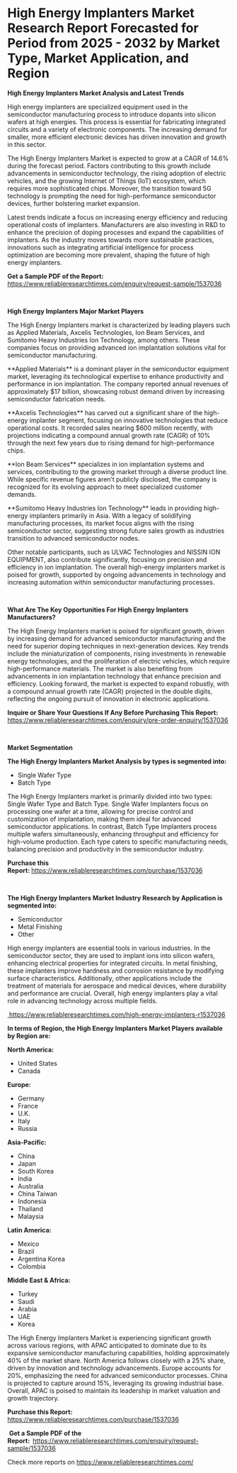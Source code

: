 <p><h1>High Energy Implanters Market Research Report Forecasted for Period from 2025 -  2032 by Market Type, Market Application, and Region</h1></p><p><strong>High Energy Implanters Market Analysis and Latest Trends</strong></p>
<p><p>High energy implanters are specialized equipment used in the semiconductor manufacturing process to introduce dopants into silicon wafers at high energies. This process is essential for fabricating integrated circuits and a variety of electronic components. The increasing demand for smaller, more efficient electronic devices has driven innovation and growth in this sector. </p><p>The High Energy Implanters Market is expected to grow at a CAGR of 14.6% during the forecast period. Factors contributing to this growth include advancements in semiconductor technology, the rising adoption of electric vehicles, and the growing Internet of Things (IoT) ecosystem, which requires more sophisticated chips. Moreover, the transition toward 5G technology is prompting the need for high-performance semiconductor devices, further bolstering market expansion.</p><p>Latest trends indicate a focus on increasing energy efficiency and reducing operational costs of implanters. Manufacturers are also investing in R&D to enhance the precision of doping processes and expand the capabilities of implanters. As the industry moves towards more sustainable practices, innovations such as integrating artificial intelligence for process optimization are becoming more prevalent, shaping the future of high energy implanters.</p></p>
<p><strong>Get a Sample PDF of the Report:&nbsp;</strong> <a href="https://www.reliableresearchtimes.com/enquiry/request-sample/1537036?utm_campaign=1950&utm_medium=2&utm_source=Github&utm_content=ia&utm_term=27022025&utm_id=high-energy-implanters">https://www.reliableresearchtimes.com/enquiry/request-sample/1537036</a></p>
<p>&nbsp;</p>
<p><strong>High Energy Implanters Major Market Players</strong></p>
<p><p>The High Energy Implanters market is characterized by leading players such as Applied Materials, Axcelis Technologies, Ion Beam Services, and Sumitomo Heavy Industries Ion Technology, among others. These companies focus on providing advanced ion implantation solutions vital for semiconductor manufacturing.</p><p>**Applied Materials** is a dominant player in the semiconductor equipment market, leveraging its technological expertise to enhance productivity and performance in ion implantation. The company reported annual revenues of approximately $17 billion, showcasing robust demand driven by increasing semiconductor fabrication needs.</p><p>**Axcelis Technologies** has carved out a significant share of the high-energy implanter segment, focusing on innovative technologies that reduce operational costs. It recorded sales nearing $600 million recently, with projections indicating a compound annual growth rate (CAGR) of 10% through the next few years due to rising demand for high-performance chips.</p><p>**Ion Beam Services** specializes in ion implantation systems and services, contributing to the growing market through a diverse product line. While specific revenue figures aren’t publicly disclosed, the company is recognized for its evolving approach to meet specialized customer demands.</p><p>**Sumitomo Heavy Industries Ion Technology** leads in providing high-energy implanters primarily in Asia. With a legacy of solidifying manufacturing processes, its market focus aligns with the rising semiconductor sector, suggesting strong future sales growth as industries transition to advanced semiconductor nodes.</p><p>Other notable participants, such as ULVAC Technologies and NISSIN ION EQUIPMENT, also contribute significantly, focusing on precision and efficiency in ion implantation. The overall high-energy implanters market is poised for growth, supported by ongoing advancements in technology and increasing automation within semiconductor manufacturing processes.</p></p>
<p>&nbsp;</p>
<p><strong>What Are The Key Opportunities For High Energy Implanters Manufacturers?</strong></p>
<p><p>The High Energy Implanters market is poised for significant growth, driven by increasing demand for advanced semiconductor manufacturing and the need for superior doping techniques in next-generation devices. Key trends include the miniaturization of components, rising investments in renewable energy technologies, and the proliferation of electric vehicles, which require high-performance materials. The market is also benefiting from advancements in ion implantation technology that enhance precision and efficiency. Looking forward, the market is expected to expand robustly, with a compound annual growth rate (CAGR) projected in the double digits, reflecting the ongoing pursuit of innovation in electronic applications.</p></p>
<p><strong>Inquire or Share Your Questions If Any Before Purchasing This Report:</strong> <a href="https://www.reliableresearchtimes.com/enquiry/pre-order-enquiry/1537036?utm_campaign=1950&utm_medium=2&utm_source=Github&utm_content=ia&utm_term=27022025&utm_id=high-energy-implanters">https://www.reliableresearchtimes.com/enquiry/pre-order-enquiry/1537036</a></p>
<p>&nbsp;</p>
<p><strong>Market Segmentation</strong></p>
<p><strong>The High Energy Implanters Market Analysis by types is segmented into:</strong></p>
<p><ul><li>Single Wafer Type</li><li>Batch Type</li></ul></p>
<p><p>The High Energy Implanters market is primarily divided into two types: Single Wafer Type and Batch Type. Single Wafer Implanters focus on processing one wafer at a time, allowing for precise control and customization of implantation, making them ideal for advanced semiconductor applications. In contrast, Batch Type Implanters process multiple wafers simultaneously, enhancing throughput and efficiency for high-volume production. Each type caters to specific manufacturing needs, balancing precision and productivity in the semiconductor industry.</p></p>
<p><strong>Purchase this Report:&nbsp;</strong><a href="https://www.reliableresearchtimes.com/purchase/1537036?utm_campaign=1950&utm_medium=2&utm_source=Github&utm_content=ia&utm_term=27022025&utm_id=high-energy-implanters">https://www.reliableresearchtimes.com/purchase/1537036</a></p>
<p>&nbsp;</p>
<p><strong>The High Energy Implanters Market Industry Research by Application is segmented into:</strong></p>
<p><ul><li>Semiconductor</li><li>Metal Finishing</li><li>Other</li></ul></p>
<p><p>High energy implanters are essential tools in various industries. In the semiconductor sector, they are used to implant ions into silicon wafers, enhancing electrical properties for integrated circuits. In metal finishing, these implanters improve hardness and corrosion resistance by modifying surface characteristics. Additionally, other applications include the treatment of materials for aerospace and medical devices, where durability and performance are crucial. Overall, high energy implanters play a vital role in advancing technology across multiple fields.</p></p>
<p><a href="https://www.reliableresearchtimes.com/high-energy-implanters-r1537036?utm_campaign=1950&utm_medium=2&utm_source=Github&utm_content=ia&utm_term=27022025&utm_id=high-energy-implanters">&nbsp;https://www.reliableresearchtimes.com/high-energy-implanters-r1537036</a></p>
<p><strong>In terms of Region, the High Energy Implanters Market Players available by Region are:</strong></p>
<p>
    <p> <strong> North America: </strong>
        <ul>
            <li>United States</li>
            <li>Canada</li>
        </ul>
        </p> 
    <p> <strong> Europe: </strong>
        <ul>
            <li>Germany</li>
            <li>France</li>
            <li>U.K.</li>
            <li>Italy</li>
            <li>Russia</li>
        </ul>
        </p> 
    <p> <strong> Asia-Pacific: </strong>
        <ul>
            <li>China</li>
            <li>Japan</li>
            <li>South Korea</li>
            <li>India</li>
            <li>Australia</li>
            <li>China Taiwan</li>
            <li>Indonesia</li>
            <li>Thailand</li>
            <li>Malaysia</li>
        </ul>
        </p> 
    <p> <strong> Latin America: </strong>
        <ul>
            <li>Mexico</li>
            <li>Brazil</li>
            <li>Argentina Korea</li>
            <li>Colombia</li>
        </ul>
        </p> 
    <p> <strong> Middle East & Africa: </strong>
        <ul>
            <li>Turkey</li>
            <li>Saudi</li>
            <li>Arabia</li>
            <li>UAE</li>
            <li>Korea</li>
        </ul>
    </p>
    </p>
<p><p>The High Energy Implanters Market is experiencing significant growth across various regions, with APAC anticipated to dominate due to its expansive semiconductor manufacturing capabilities, holding approximately 40% of the market share. North America follows closely with a 25% share, driven by innovation and technology advancements. Europe accounts for 20%, emphasizing the need for advanced semiconductor processes. China is projected to capture around 15%, leveraging its growing industrial base. Overall, APAC is poised to maintain its leadership in market valuation and growth trajectory.</p></p>
<p><strong>Purchase this Report: </strong><a href="https://www.reliableresearchtimes.com/purchase/1537036?utm_campaign=1950&utm_medium=2&utm_source=Github&utm_content=ia&utm_term=27022025&utm_id=high-energy-implanters">https://www.reliableresearchtimes.com/purchase/1537036</a></p>
<p>&nbsp;<strong>Get a Sample PDF of the Report:&nbsp;&nbsp;</strong><a href="https://www.reliableresearchtimes.com/enquiry/request-sample/1537036?utm_campaign=1950&utm_medium=2&utm_source=Github&utm_content=ia&utm_term=27022025&utm_id=high-energy-implanters">https://www.reliableresearchtimes.com/enquiry/request-sample/1537036</a></p>
<p><strong></strong></p>
<p>Check more reports on <a href="https://www.reliableresearchtimes.com/?utm_campaign=1950&utm_medium=2&utm_source=Github&utm_content=ia&utm_term=27022025&utm_id=high-energy-implanters">https://www.reliableresearchtimes.com/</a></p>